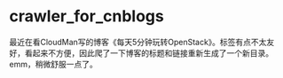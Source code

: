 # crawler_for_cnblogs
最近在看CloudMan写的博客《每天5分钟玩转OpenStack》。标签有点不太友好，看起来不方便，因此爬了一下博客的标题和链接重新生成了一个新目录。emm，稍微舒服一点了。

